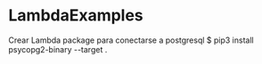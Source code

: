 # LambdaExamples

Crear Lambda package para conectarse a postgresql
$ pip3 install psycopg2-binary --target .
